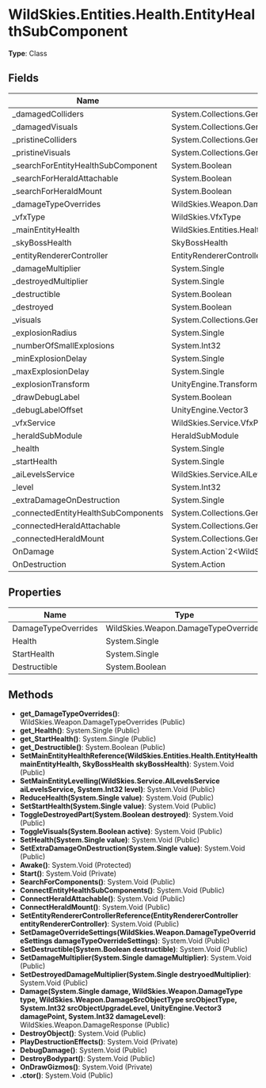 ﻿# WildSkies.Entities.Health.EntityHealthSubComponent

**Type**: Class

## Fields

| Name | Type | Access |
|------|------|--------|
| _damagedColliders | System.Collections.Generic.List`1<UnityEngine.Collider> | Private |
| _damagedVisuals | System.Collections.Generic.List`1<UnityEngine.GameObject> | Private |
| _pristineColliders | System.Collections.Generic.List`1<UnityEngine.Collider> | Private |
| _pristineVisuals | System.Collections.Generic.List`1<UnityEngine.GameObject> | Private |
| _searchForEntityHealthSubComponent | System.Boolean | Private |
| _searchForHeraldAttachable | System.Boolean | Private |
| _searchForHeraldMount | System.Boolean | Private |
| _damageTypeOverrides | WildSkies.Weapon.DamageTypeOverrideSettings | Private |
| _vfxType | WildSkies.VfxType | Private |
| _mainEntityHealth | WildSkies.Entities.Health.EntityHealth | Private |
| _skyBossHealth | SkyBossHealth | Private |
| _entityRendererController | EntityRendererController | Private |
| _damageMultiplier | System.Single | Private |
| _destroyedMultiplier | System.Single | Private |
| _destructible | System.Boolean | Private |
| _destroyed | System.Boolean | Private |
| _visuals | System.Collections.Generic.List`1<UnityEngine.GameObject> | Private |
| _explosionRadius | System.Single | Private |
| _numberOfSmallExplosions | System.Int32 | Private |
| _minExplosionDelay | System.Single | Private |
| _maxExplosionDelay | System.Single | Private |
| _explosionTransform | UnityEngine.Transform | Private |
| _drawDebugLabel | System.Boolean | Private |
| _debugLabelOffset | UnityEngine.Vector3 | Private |
| _vfxService | WildSkies.Service.VfxPoolService | Private |
| _heraldSubModule | HeraldSubModule | Private |
| _health | System.Single | Private |
| _startHealth | System.Single | Private |
| _aiLevelsService | WildSkies.Service.AILevelsService | Private |
| _level | System.Int32 | Private |
| _extraDamageOnDestruction | System.Single | Private |
| _connectedEntityHealthSubComponents | System.Collections.Generic.List`1<WildSkies.Entities.Health.EntityHealthSubComponent> | Private |
| _connectedHeraldAttachable | System.Collections.Generic.List`1<HeraldAttachable> | Private |
| _connectedHeraldMount | System.Collections.Generic.List`1<HeraldMount> | Private |
| OnDamage | System.Action`2<WildSkies.Entities.Health.EntityHealthSubComponent,System.Single> | Public |
| OnDestruction | System.Action | Public |

## Properties

| Name | Type | Access |
|------|------|--------|
| DamageTypeOverrides | WildSkies.Weapon.DamageTypeOverrides | Public |
| Health | System.Single | Public |
| StartHealth | System.Single | Public |
| Destructible | System.Boolean | Public |

## Methods

- **get_DamageTypeOverrides()**: WildSkies.Weapon.DamageTypeOverrides (Public)
- **get_Health()**: System.Single (Public)
- **get_StartHealth()**: System.Single (Public)
- **get_Destructible()**: System.Boolean (Public)
- **SetMainEntityHealthReference(WildSkies.Entities.Health.EntityHealth mainEntityHealth, SkyBossHealth skyBossHealth)**: System.Void (Public)
- **SetMainEntityLevelling(WildSkies.Service.AILevelsService aiLevelsService, System.Int32 level)**: System.Void (Public)
- **ReduceHealth(System.Single value)**: System.Void (Public)
- **SetStartHealth(System.Single value)**: System.Void (Public)
- **ToggleDestroyedPart(System.Boolean destroyed)**: System.Void (Public)
- **ToggleVisuals(System.Boolean active)**: System.Void (Public)
- **SetHealth(System.Single value)**: System.Void (Public)
- **SetExtraDamageOnDestruction(System.Single value)**: System.Void (Public)
- **Awake()**: System.Void (Protected)
- **Start()**: System.Void (Private)
- **SearchForComponents()**: System.Void (Public)
- **ConnectEntityHealthSubComponents()**: System.Void (Public)
- **ConnectHeraldAttachable()**: System.Void (Public)
- **ConnectHeraldMount()**: System.Void (Public)
- **SetEntityRendererControllerReference(EntityRendererController entityRendererController)**: System.Void (Public)
- **SetDamageOverrideSettings(WildSkies.Weapon.DamageTypeOverrideSettings damageTypeOverrideSettings)**: System.Void (Public)
- **SetDestructible(System.Boolean destructible)**: System.Void (Public)
- **SetDamageMultiplier(System.Single damageMultiplier)**: System.Void (Public)
- **SetDestroyedDamageMultiplier(System.Single destryoedMultiplier)**: System.Void (Public)
- **Damage(System.Single damage, WildSkies.Weapon.DamageType type, WildSkies.Weapon.DamageSrcObjectType srcObjectType, System.Int32 srcObjectUpgradeLevel, UnityEngine.Vector3 damagePoint, System.Int32 damageLevel)**: WildSkies.Weapon.DamageResponse (Public)
- **DestroyObject()**: System.Void (Public)
- **PlayDestructionEffects()**: System.Void (Private)
- **DebugDamage()**: System.Void (Public)
- **DestroyBodypart()**: System.Void (Public)
- **OnDrawGizmos()**: System.Void (Private)
- **.ctor()**: System.Void (Public)

